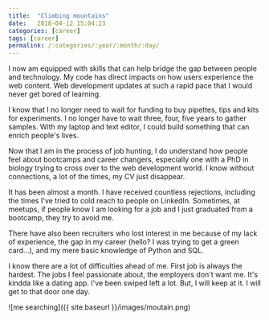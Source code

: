 ```yaml
---
title:  "Climbing mountains"
date:   2018-04-12 15:04:23
categories: [career]
tags: [career]
permalink: /:categories/:year/:month/:day/
---
```


I now am equipped with skills that can help bridge the gap between people and technology.
My code has direct impacts on how users experience the web content. 
Web development updates at such a rapid pace that I would never get bored of learning.

I know that I no longer need to wait for funding to buy pipettes, tips and kits for experiments. 
I no longer have to wait three, four, five years to gather samples. With my laptop and text editor,
I could build something that can enrich people's lives.

Now that I am in the process of job hunting, 
I do understand how people feel about bootcamps and career changers, 
especially one with a PhD in biology trying to cross over to the web development world.
I know without connections, a lot of the times, my CV just disappear.

It has been almost a month. I have received countless rejections, including the times I've tried to cold reach to people on LinkedIn. Sometimes, at meetups, if people know I am looking for a job and I just graduated from a bootcamp, they try to avoid me. 

There have also been recruiters who lost interest in me because of my lack of experience, 
the gap in my career (hello? I was trying to get a green card...), and my mere basic knowledge of Python and SQL. 

I know there are a lot of difficulties ahead of me. First job is always the hardest.
The jobs I feel passionate about, the employers don't want me.
It's kindda like a dating app. I've been swiped left a lot.
But, I will keep at it. I will get to that door one day. 

![me searching]({{ site.baseurl }}/images/moutain.png)



